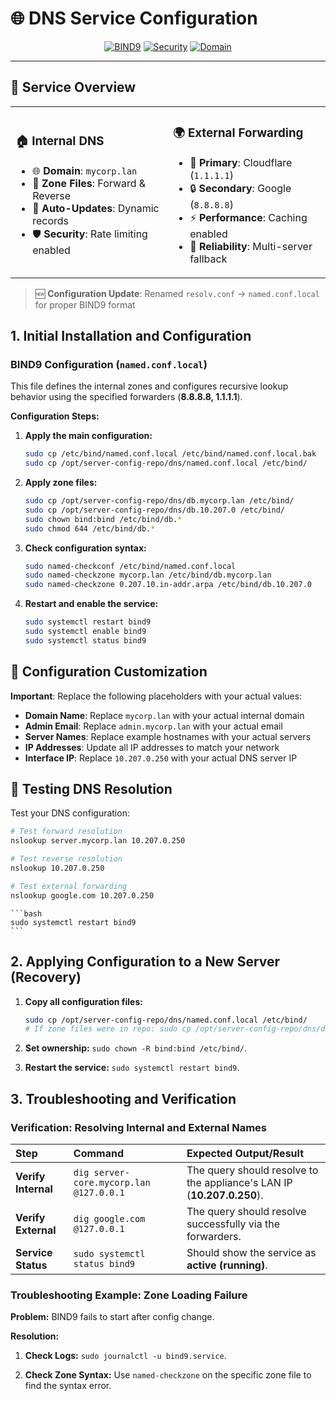# 🌐 **DNS Service Configuration**

<div align="center">

[![BIND9](https://img.shields.io/badge/BIND9-9.18+-blue?style=for-the-badge&logo=cloudflare&logoColor=white)](https://www.isc.org/bind/)
[![Security](https://img.shields.io/badge/Security-Hardened-success?style=for-the-badge&logo=shield&logoColor=white)](./named.conf.local)
[![Domain](https://img.shields.io/badge/Internal%20Domain-mycorp.lan-purple?style=for-the-badge&logo=domain&logoColor=white)](./db.mycorp.lan)

</div>

---

## 🎯 **Service Overview**

<table>
<tr>
<td width="50%">

### 🏠 **Internal DNS**
- 🌐 **Domain**: `mycorp.lan`
- 📍 **Zone Files**: Forward & Reverse
- 🔄 **Auto-Updates**: Dynamic records
- 🛡️ **Security**: Rate limiting enabled

</td>
<td width="50%">

### 🌍 **External Forwarding**
- 🚀 **Primary**: Cloudflare (`1.1.1.1`)
- 🔒 **Secondary**: Google (`8.8.8.8`)
- ⚡ **Performance**: Caching enabled
- 🎯 **Reliability**: Multi-server fallback

</td>
</tr>
</table>

> 🆕 **Configuration Update**: Renamed `resolv.conf` → `named.conf.local` for proper BIND9 format

## 1. Initial Installation and Configuration

### BIND9 Configuration (`named.conf.local`)

This file defines the internal zones and configures recursive lookup behavior using the specified forwarders (**8.8.8.8, 1.1.1.1**).

**Configuration Steps:**

1. **Apply the main configuration:**

    ```bash
    sudo cp /etc/bind/named.conf.local /etc/bind/named.conf.local.bak
    sudo cp /opt/server-config-repo/dns/named.conf.local /etc/bind/
    ```

2. **Apply zone files:**

    ```bash
    sudo cp /opt/server-config-repo/dns/db.mycorp.lan /etc/bind/
    sudo cp /opt/server-config-repo/dns/db.10.207.0 /etc/bind/
    sudo chown bind:bind /etc/bind/db.*
    sudo chmod 644 /etc/bind/db.*
    ```

3. **Check configuration syntax:**

    ```bash
    sudo named-checkconf /etc/bind/named.conf.local
    sudo named-checkzone mycorp.lan /etc/bind/db.mycorp.lan
    sudo named-checkzone 0.207.10.in-addr.arpa /etc/bind/db.10.207.0
    ```

4. **Restart and enable the service:**

    ```bash
    sudo systemctl restart bind9
    sudo systemctl enable bind9
    sudo systemctl status bind9
    ```

## 🔧 Configuration Customization

**Important**: Replace the following placeholders with your actual values:

- **Domain Name**: Replace `mycorp.lan` with your actual internal domain
- **Admin Email**: Replace `admin.mycorp.lan` with your actual email
- **Server Names**: Replace example hostnames with your actual servers
- **IP Addresses**: Update all IP addresses to match your network
- **Interface IP**: Replace `10.207.0.250` with your actual DNS server IP

## 🧪 Testing DNS Resolution

Test your DNS configuration:

```bash
# Test forward resolution
nslookup server.mycorp.lan 10.207.0.250

# Test reverse resolution  
nslookup 10.207.0.250

# Test external forwarding
nslookup google.com 10.207.0.250
```

    ```bash
    sudo systemctl restart bind9
    ```

## 2. Applying Configuration to a New Server (Recovery)

1. **Copy all configuration files:**

    ```bash
    sudo cp /opt/server-config-repo/dns/named.conf.local /etc/bind/
    # If zone files were in repo: sudo cp /opt/server-config-repo/dns/db.* /etc/bind/
    ```

2. **Set ownership:** `sudo chown -R bind:bind /etc/bind/`.

3. **Restart the service:** `sudo systemctl restart bind9`.

## 3. Troubleshooting and Verification

### Verification: Resolving Internal and External Names

| Step | Command | Expected Output/Result |
| :--- | :--- | :--- |
| **Verify Internal**| `dig server-core.mycorp.lan @127.0.0.1` | The query should resolve to the appliance's LAN IP (**10.207.0.250**). |
| **Verify External**| `dig google.com @127.0.0.1` | The query should resolve successfully via the forwarders. |
| **Service Status** | `sudo systemctl status bind9` | Should show the service as **active (running)**. |

### Troubleshooting Example: Zone Loading Failure

**Problem:** BIND9 fails to start after config change.

**Resolution:**

1. **Check Logs:** `sudo journalctl -u bind9.service`.

2. **Check Zone Syntax:** Use `named-checkzone` on the specific zone file to find the syntax error.
